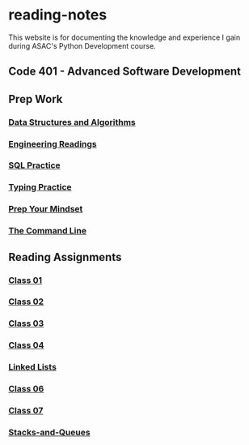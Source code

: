 # reading-notes

This website is for documenting the knowledge and experience I gain during ASAC's Python Development course.

## Code 401 - Advanced Software Development

## Prep Work

### [Data Structures and Algorithms](https://github.com/AymanMalkawi122/reading-notes/tree/main/Code%20401/Data%20Structures%20and%20Algorithms)

### [Engineering Readings](https://github.com/AymanMalkawi122/reading-notes/tree/main/Code%20401/Engineering%20Readings)

### [SQL Practice](https://github.com/AymanMalkawi122/reading-notes/tree/main/Code%20401/SQL%20Practice)

### [Typing Practice](https://github.com/AymanMalkawi122/reading-notes/tree/main/Code%20401/Typing%20Practice)

### [Prep Your Mindset](https://github.com/AymanMalkawi122/reading-notes/tree/main/Code%20401/Prep%20Your%20Mindset)

### [The Command Line](https://github.com/AymanMalkawi122/reading-notes/tree/main/Code%20401/The%20Command%20Line)

## Reading Assignments

### [Class 01](https://github.com/AymanMalkawi122/reading-notes/tree/main/Class%20Reading/class01)

### [Class 02](https://github.com/AymanMalkawi122/reading-notes/tree/main/Class%20Reading/class02)

### [Class 03](https://github.com/AymanMalkawi122/reading-notes/tree/main/Class%20Reading/class03)

### [Class 04](https://github.com/AymanMalkawi122/reading-notes/tree/main/Class%20Reading/class04)

### [Linked Lists](https://github.com/AymanMalkawi122/reading-notes/tree/main/Class%20Reading/Linked-lists)

### [Class 06](https://github.com/AymanMalkawi122/reading-notes/tree/main/Class%20Reading/class06)

### [Class 07](https://github.com/AymanMalkawi122/reading-notes/tree/main/Class%20Reading/class07)

### [Stacks-and-Queues](https://github.com/AymanMalkawi122/reading-notes/tree/main/Class%20Reading/Stacks-and-Queues)
